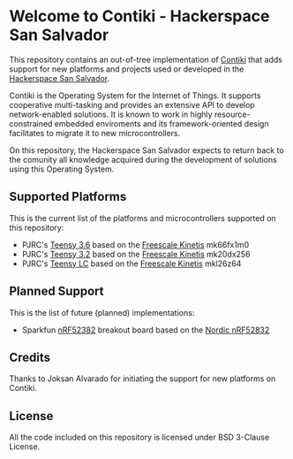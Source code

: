 Welcome to Contiki - Hackerspace San Salvador
===================
This repository contains an out-of-tree implementation of [Contiki](http://www.contiki-os.org/) that 
adds support for new platforms and projects used or developed in the [Hackerspace San Salvador](http://hackerspace.teubi.co/wiki/).

Contiki is the Operating System for the Internet of Things. It supports cooperative multi-tasking and provides an extensive API to develop network-enabled solutions. It is known to work in highly resource-constrained embedded enviroments and its framework-oriented design facilitates to migrate it to new microcontrollers.

On this repository, the Hackerspace San Salvador expects to return back to the comunity all knowledge acquired during the development of solutions using this Operating System.

## Supported Platforms
This is the current list of the platforms and microcontrollers supported
on this repository:

- PJRC's [Teensy 3.6](https://www.pjrc.com/store/teensy36.html) based on the [Freescale Kinetis](http://www.nxp.com/products/microcontrollers-and-processors/arm-processors/kinetis-cortex-m-mcus/k-series-performance-m4:KINETIS_K_SERIES) mk66fx1m0
- PJRC's [Teensy 3.2](https://www.pjrc.com/store/teensy32.html) based on the [Freescale Kinetis](http://www.nxp.com/products/microcontrollers-and-processors/arm-processors/kinetis-cortex-m-mcus/k-series-performance-m4:KINETIS_K_SERIES) mk20dx256
- PJRC's [Teensy LC](https://www.pjrc.com/store/teensylc.html) based on the [Freescale Kinetis](http://www.nxp.com/products/microcontrollers-and-processors/arm-processors/kinetis-cortex-m-mcus/l-series-ultra-low-power-m0-plus:KINETIS_L_SERIES) mkl26z64

## Planned Support
This is the list of future (planned) implementations:
- Sparkfun [nRF52382](https://www.sparkfun.com/products/13990) breakout board based on the [Nordic nRF52832](https://www.nordicsemi.com/eng/Products/Bluetooth-low-energy/nRF52832)

## Credits
Thanks to Joksan Alvarado for initiating the support for new platforms on Contiki.

## License
All the code included on this repository is licensed under BSD 3-Clause License.
